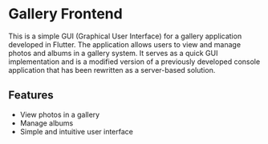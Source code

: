 # Gallery Frontend

This is a simple GUI (Graphical User Interface) for a gallery application developed in Flutter. The application allows users to view and manage photos and albums in a gallery system. It serves as a quick GUI implementation and is a modified version of a previously developed console application that has been rewritten as a server-based solution.


## Features
- View photos in a gallery
- Manage albums
- Simple and intuitive user interface


